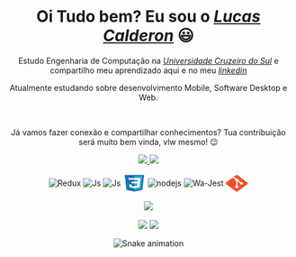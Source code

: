 <div>
  <h1 align="center">Oi Tudo bem? Eu sou o <a href="https://lucas8calderon.github.io/Portfolio/"><i>Lucas Calderon</i></a> 😃️</h1>
  <p align="center">Estudo Engenharia de Computação na <a href="https://bityli.com/xuaEt"><i>Universidade Cruzeiro do Sul</i></a> e compartilho meu aprendizado aqui e no meu  <a href="https://www.linkedin.com/in/lucas-calderon-9b2a941a6/"><i>linkedin</i></a><span> 
    
    
  <p align="center">Atualmente estudando sobre desenvolvimento Mobile, Software Desktop e Web. </h2>
</div>

 
  </a><br>
  <p align="center">Já vamos fazer conexão e compartilhar conhecimentos? Tua contribuição será muito bem vinda, vlw mesmo! 😉️</h2>
</div>



<div align="center">
  <a href="https://github.com/lucas8calderon">
    <img height="150em" src="https://github-readme-stats.vercel.app/api?username=lucas8calderon&count_private=true&include_all_commits=true&show_icons=true&theme=dracula&hide_border=false&show_owner=true"/>
    <img height="150em" src="https://github-readme-stats.vercel.app/api/top-langs/?username=lucas8calderon&theme=dracula&hide_border=false&&layout=compact"/>
  </a>
</div>

<div align="center" valign="top"><br>
 
  <img align="center" alt="Redux" height="30" width="40" src="https://cdn.jsdelivr.net/gh/devicons/devicon/icons/csharp/csharp-original.svg">
  <img align="center" alt="Js" height="30" width="40" src="https://cdn.jsdelivr.net/gh/devicons/devicon/icons/java/java-original.svg">
  <img align="center" alt="Js" height="30" width="40" src="https://cdn.jsdelivr.net/gh/devicons/devicon/icons/kotlin/kotlin-original.svg">
  <img align="center" alt="CSS" height="30" width="40" src="https://raw.githubusercontent.com/devicons/devicon/master/icons/css3/css3-original.svg">
  <img align="center" alt="nodejs" height="30" width="40" src="https://cdn.jsdelivr.net/gh/devicons/devicon/icons/dot-net/dot-net-original-wordmark.svg">
  <img align="center" alt="Wa-Jest" height="30" width="40" src="https://cdn.jsdelivr.net/gh/devicons/devicon/icons/javascript/javascript-original.svg">
  <img align="center" alt="git" height="30" width="40" src="https://raw.githubusercontent.com/devicons/devicon/master/icons/git/git-original.svg">


  
</div><br>

<div align="center">
  <a href="https://wa.me/5511977844172" target="_blank"><img src="https://img.shields.io/badge/WhatsApp-25D366?style=for-the-badge&logo=whatsapp&logoColor=white" target="_blank"></a>

  <a href="https://www.linkedin.com/in/lucas-calderon-9b2a941a6/" target="_blank"><img src="https://img.shields.io/badge/-LinkedIn-%230077B5?style=for-the-badge&logo=linkedin&logoColor=white" target="_blank"></a> 
  <a href="mailto:lucas8calderon@hotmail.com"><img src="https://img.shields.io/badge/Microsoft_Outlook-0078D4?style=for-the-badge&logo=microsoft-outlook&logoColor=white" target="_blank"></a>
</div>

<div align="center">
  
  ![Snake animation](https://github.com/danielbped/danielbped/blob/output/github-contribution-grid-snake.svg)
  
</div>


